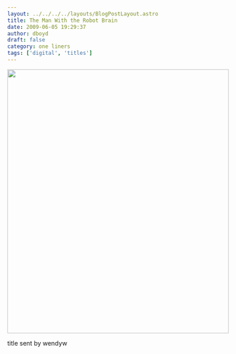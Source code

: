 ```yaml
---
layout: ../../../../layouts/BlogPostLayout.astro
title: The Man With the Robot Brain
date: 2009-06-05 19:29:37
author: dboyd
draft: false
category: one liners
tags: ['digital', 'titles']
---
```

<img
    srcset="https://img.selfiespirits.com/images/2009/06/robotBrain_480.avif 480w"
    sizes="(max-width: 480px) 100vw"
    src="https://img.selfiespirits.com/images/2009/06/robotBrain.jpg"
    alt=""
    style="width: clamp(0px, 100%, 600px); height: auto;"
/>

title sent by wendyw